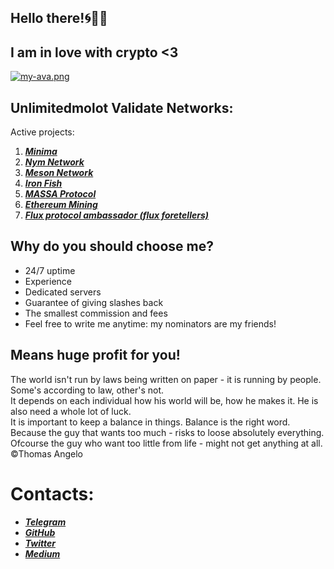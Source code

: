 ## **Hello there!🌀🧬📡** 
## **I am in love with crypto <3**  
[![my-ava.png](https://i.postimg.cc/6qc3qNy7/my-ava.png)](https://postimg.cc/dZ7vNpRv)  
## Unlimitedmolot Validate Networks:
Active projects:  
1. ***[Minima](https://minima.global/ "Minima")***  
2. ***[Nym Network](https://testnet-milhon-explorer.nymtech.net/nym/mixnodes/HgGXxQUYxzNamQ733fZNmhWA5GP1aDZxmPwWNNs6tqhg "Molotushka node")***  
3. ***[Meson Network](https://meson.network/ "Meson")***  
4. ***[Iron Fish](https://ironfish.network/docs/whitepaper/1_introduction "Iron Fish")***
5. ***[MASSA Protocol](https://test.massa.net/#explorer?explore=2pFJFzVA7hvmGkndwpZSo8t6frsBw4gp72rsJ1LkJQjj7kx6y8 "Unlimitedmolot_massa_node")*** 
6. ***[Ethereum Mining](https://eth.2miners.com/account/0x9ec590f56e5c98a9617bf990509389c7217baddc"Unlimitedmolotminer")***  
7. ***[Flux protocol ambassador (flux foretellers)](https://www.fluxprotocol.org/blog/announcing-the-flux-protocol-foreteller-event"Unlimitedmolotminer")***

## **Why do you should choose me?**  
+ 24/7 uptime  
+ Experience  
+ Dedicated servers  
+ Guarantee of giving slashes back  
+ The smallest commission and fees
+ Feel free to write me anytime: my nominators are my friends!    
## Means huge profit for you!  
The world isn't run by laws being written on paper - it is running by people. Some's according to law, other's not.    
It depends on each individual how his world will be, how he makes it. He is also need a whole lot of luck.    
It is important to keep a balance in things. Balance is the right word.  
Because the guy that wants too much - risks to loose absolutely everything.  
Ofcourse the guy who want too little from life - might not get anything at all. ©Thomas Angelo 
 # **Contacts:**
 * ***[Telegram](https://t.me/Tommmymlt "@Tommmymlt")***  
 * ***[GitHub](https://github.com/Unlimitedmolot "@Unlimitedmolot")***  
 * ***[Twitter](https://twitter.com/Unlimitedmolot "@Unlimitedmolot")***
 * ***[Medium](https://medium.com/@unlimitedmolotnorilsk "@Unlimitedmolot")***
